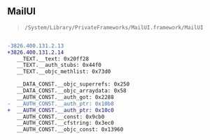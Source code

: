 ## MailUI

> `/System/Library/PrivateFrameworks/MailUI.framework/MailUI`

```diff

-3826.400.131.2.13
+3826.400.131.2.14
   __TEXT.__text: 0x20ff28
   __TEXT.__auth_stubs: 0x44f0
   __TEXT.__objc_methlist: 0x73d0

   __DATA_CONST.__objc_superrefs: 0x250
   __DATA_CONST.__objc_arraydata: 0x58
   __AUTH_CONST.__auth_got: 0x2288
-  __AUTH_CONST.__auth_ptr: 0x10b8
+  __AUTH_CONST.__auth_ptr: 0x10c0
   __AUTH_CONST.__const: 0x9cb0
   __AUTH_CONST.__cfstring: 0x3ec0
   __AUTH_CONST.__objc_const: 0x13960

```
